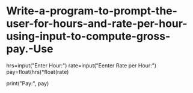 # Write-a-program-to-prompt-the-user-for-hours-and-rate-per-hour-using-input-to-compute-gross-pay.-Use

hrs=input("Enter Hour:")
rate=input("Eenter Rate per Hour:")
pay=float(hrs)*float(rate)

print("Pay:", pay)
